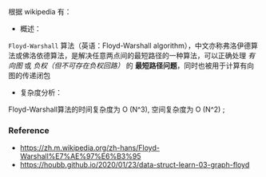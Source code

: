 根据 wikipedia 有：

- 概述：

`Floyd-Warshall` 算法（英语：Floyd-Warshall algorithm），中文亦称弗洛伊德算法或佛洛依德算法，是解决任意两点间的最短路径的一种算法，可以正确处理 *有向图* 或 *负权（但不可存在负权回路）* 的 **最短路径问题**，同时也被用于计算有向图的传递闭包

- 复杂度分析：

Floyd-Warshall算法的时间复杂度为 O (N^3), 空间复杂度为 O (N^2) ;

### Reference

- https://zh.m.wikipedia.org/zh-hans/Floyd-Warshall%E7%AE%97%E6%B3%95
- https://houbb.github.io/2020/01/23/data-struct-learn-03-graph-floyd
